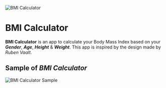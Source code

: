 ![BMI Calculator](https://github.com/puruganda/images/blob/master/bmi_calculator_pics/bmi-calculator_icon.png)
# BMI Calculator
**BMI Calculator** is an app to calculate your Body Mass Index based on your _**Gender**_, _**Age**_, _**Height**_ & _**Weight**_. 
This app is inspired by the design made by _Ruben Vaalt_.

## Sample of _BMI Calculator_
![BMI Calculator Sample](https://github.com/puruganda/images/blob/master/bmi_calculator_pics/bmi_calculator_gif.gif)
